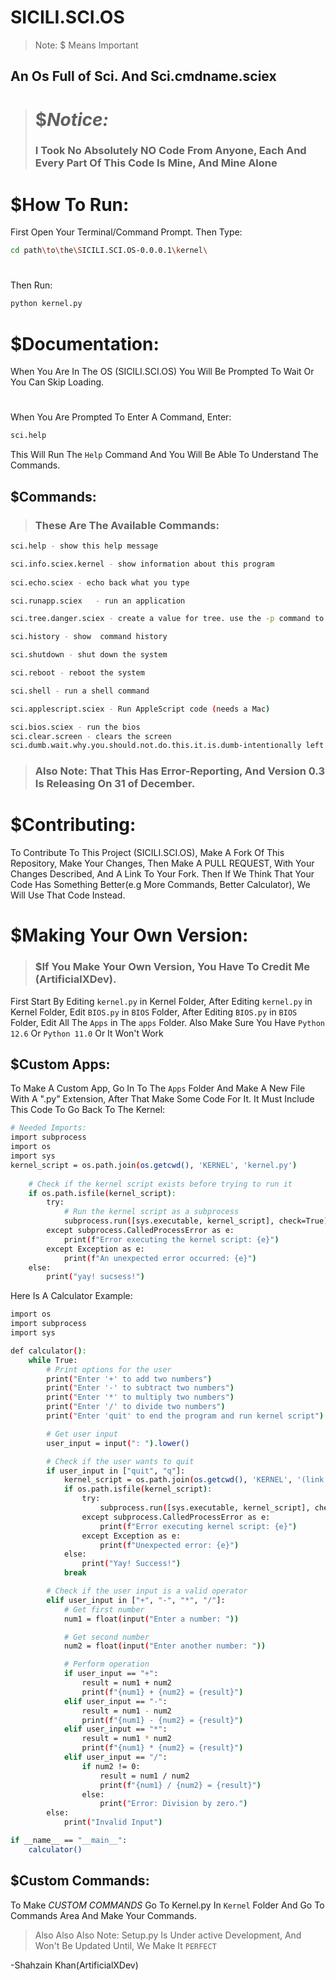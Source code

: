 # SICILI.SCI.OS
>  Note:  $ Means Important

## An Os Full of Sci. And Sci.cmdname.sciex
> # $*Notice:*
>### I Took No Absolutely NO Code From Anyone, Each And Every Part Of This Code Is Mine, And Mine Alone
> #
#

# $How To Run:

First Open Your Terminal/Command Prompt.
Then Type:

```bash
cd path\to\the\SICILI.SCI.OS-0.0.0.1\kernel\
```

#
Then Run: 
```bash
python kernel.py
```

# $Documentation:
When You Are In The OS (SICILI.SCI.OS)
You Will Be Prompted To Wait Or You Can Skip Loading.
#
When You Are Prompted To Enter A Command, Enter:
```bash
sci.help
```
This Will Run The `Help` Command And You Will Be Able To Understand The Commands.


## $Commands:

> ### These  Are  The  Available  Commands:
```bash
sci.help - show this help message

sci.info.sciex.kernel - show information about this program
        
sci.echo.sciex - echo back what you type

sci.runapp.sciex   - run an application

sci.tree.danger.sciex - create a value for tree. use the -p command to print  the value.

sci.history - show  command history

sci.shutdown - shut down the system

sci.reboot - reboot the system

sci.shell - run a shell command

sci.applescript.sciex - Run AppleScript code (needs a Mac)

sci.bios.sciex - run the bios  
sci.clear.screen - clears the screen 
sci.dumb.wait.why.you.should.not.do.this.it.is.dumb-intentionally left without description   
```
> ### Also Note: That This Has Error-Reporting, And Version 0.3 Is Releasing On 31 of December.

# $Contributing:
 To Contribute To This Project (SICILI.SCI.OS), Make A Fork Of This Repository, Make Your Changes, Then Make A PULL REQUEST, With Your Changes Described, And A Link To Your Fork. Then If We Think That Your Code Has Something Better(e.g More Commands, Better Calculator), We Will Use That Code Instead.
#
# $Making Your Own Version:
> ### $If You Make Your Own Version, You Have To Credit Me (ArtificialXDev).
 First Start By Editing `kernel.py` in Kernel Folder, After Editing `kernel.py` in Kernel Folder, Edit `BIOS.py` in `BIOS` Folder, After Editing `BIOS.py` in `BIOS` Folder, Edit All The `Apps` in The `apps` Folder. Also Make Sure You Have `Python 12.6` Or `Python 11.0` Or It Won't Work

## $Custom Apps:
To Make A Custom App, Go In To The `Apps` Folder And Make A New File With A ".py" Extension, After That Make Some Code For It.
It Must Include This Code To Go Back To The Kernel:
```bash
# Needed Imports:
import subprocess
import os
import sys
kernel_script = os.path.join(os.getcwd(), 'KERNEL', 'kernel.py')
    
    # Check if the kernel script exists before trying to run it
    if os.path.isfile(kernel_script):
        try:
            # Run the kernel script as a subprocess
            subprocess.run([sys.executable, kernel_script], check=True)
        except subprocess.CalledProcessError as e:
            print(f"Error executing the kernel script: {e}")
        except Exception as e:
            print(f"An unexpected error occurred: {e}")
    else:
        print("yay! sucsess!")

```
Here Is A Calculator Example:

```bash
import os
import subprocess
import sys

def calculator():
    while True:
        # Print options for the user
        print("Enter '+' to add two numbers")
        print("Enter '-' to subtract two numbers")
        print("Enter '*' to multiply two numbers")
        print("Enter '/' to divide two numbers")
        print("Enter 'quit' to end the program and run kernel script")

        # Get user input
        user_input = input(": ").lower()

        # Check if the user wants to quit
        if user_input in ["quit", "q"]:
            kernel_script = os.path.join(os.getcwd(), 'KERNEL', '(link unavailable)')
            if os.path.isfile(kernel_script):
                try:
                    subprocess.run([sys.executable, kernel_script], check=True)
                except subprocess.CalledProcessError as e:
                    print(f"Error executing kernel script: {e}")
                except Exception as e:
                    print(f"Unexpected error: {e}")
            else:
                print("Yay! Success!")
            break

        # Check if the user input is a valid operator
        elif user_input in ["+", "-", "*", "/"]:
            # Get first number
            num1 = float(input("Enter a number: "))

            # Get second number
            num2 = float(input("Enter another number: "))

            # Perform operation
            if user_input == "+":
                result = num1 + num2
                print(f"{num1} + {num2} = {result}")
            elif user_input == "-":
                result = num1 - num2
                print(f"{num1} - {num2} = {result}")
            elif user_input == "*":
                result = num1 * num2
                print(f"{num1} * {num2} = {result}")
            elif user_input == "/":
                if num2 != 0:
                    result = num1 / num2
                    print(f"{num1} / {num2} = {result}")
                else:
                    print("Error: Division by zero.")
        else:
            print("Invalid Input")

if __name__ == "__main__":
    calculator()

```
## $Custom Commands:
To Make *CUSTOM COMMANDS* 
Go To Kernel.py In `Kernel` Folder  And Go To Commands Area And Make Your Commands.

> Also Also Also Note: Setup.py Is Under active Development, And Won't Be Updated Until, We Make It `PERFECT`

-Shahzain Khan(ArtificialXDev)
